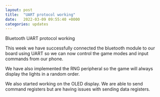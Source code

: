 ```yaml
---
layout: post
title:  "UART protocol working"
date:   2022-03-09 09:55:40 +0000
categories: updates
---
```


Bluetooth UART protocol working

This week we have successfully connected the bluetooth module to our board using UART so we can now control the game modes and input commands from our phone. 

We have also implemented the RNG peripheral so the game will always display the lights in a random order.

We also started working on the OLED display. We are able to send command registers but are having issues with sending data registers.
